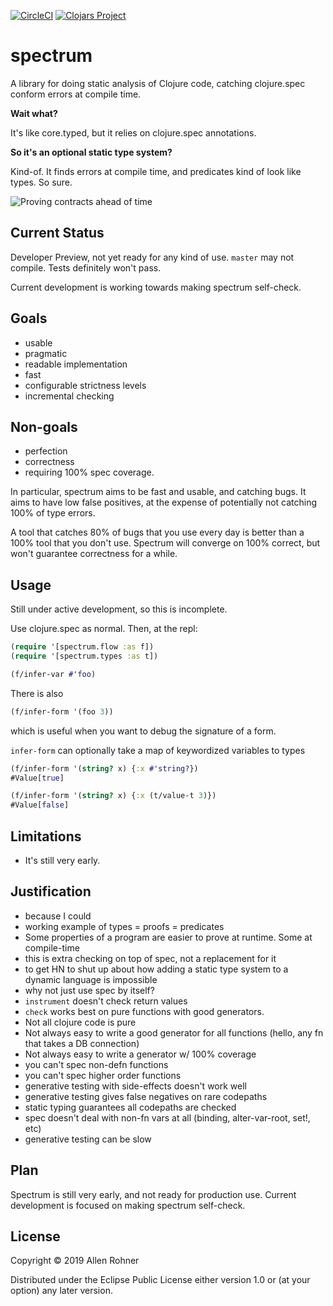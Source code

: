 [![CircleCI](https://circleci.com/gh/arohner/spectrum.svg?style=svg)](https://circleci.com/gh/arohner/spectrum)
[![Clojars Project](https://img.shields.io/clojars/v/spectrum.svg)](https://clojars.org/spectrum)

# spectrum

A library for doing static analysis of Clojure code, catching clojure.spec conform errors at compile time.

**Wait what?**

It's like core.typed, but it relies on clojure.spec annotations.

**So it's an optional static type system?**

Kind-of. It finds errors at compile time, and predicates kind of look like types. So sure.

![Proving contracts ahead of time](https://pbs.twimg.com/media/CphGpB5VUAAJyGL.jpg)

## Current Status

Developer Preview, not yet ready for any kind of use. `master` may not
compile. Tests definitely won't pass.

Current development is working towards making spectrum self-check.

## Goals

- usable
- pragmatic
- readable implementation
- fast
- configurable strictness levels
- incremental checking

## Non-goals

- perfection
- correctness
- requiring 100% spec coverage.

In particular, spectrum aims to be fast and usable, and catching
bugs. It aims to have low false positives, at the expense of
potentially not catching 100% of type errors.

A tool that catches 80% of bugs that you use every day is better
than a 100% tool that you don't use. Spectrum will converge on 100% correct,
but won't guarantee correctness for a while.

## Usage

Still under active development, so this is incomplete.

Use clojure.spec as normal. Then, at the repl:

```clojure
(require '[spectrum.flow :as f])
(require '[spectrum.types :as t])

(f/infer-var #'foo)
```


There is also

```clojure
(f/infer-form '(foo 3))
```
which is useful when you want to debug the signature of a form.

`infer-form` can optionally take a map of keywordized variables to types

```clojure
(f/infer-form '(string? x) {:x #'string?})
#Value[true]

(f/infer-form '(string? x) {:x (t/value-t 3)})
#Value[false]
```

## Limitations

- It's still very early.

## Justification

- because I could
- working example of types = proofs = predicates
- Some properties of a program are easier to prove at runtime. Some at compile-time
- this is extra checking on top of spec, not a replacement for it
- to get HN to shut up about how adding a static type system to a dynamic language is impossible
- why not just use spec by itself?
 - `instrument` doesn't check return values
 - `check` works best on pure functions with good generators.
  - Not all clojure code is pure
  - Not always easy to write a good generator for all functions (hello, any fn that takes a DB connection)
  - Not always easy to write a generator w/ 100% coverage
 - you can't spec non-defn functions
 - you can't spec higher order functions
 - generative testing with side-effects doesn't work well
 - generative testing gives false negatives on rare codepaths
 - static typing guarantees all codepaths are checked
 - spec doesn't deal with non-fn vars at all (binding, alter-var-root, set!, etc)
 - generative testing can be slow

## Plan

Spectrum is still very early, and not ready for production use. Current development is focused on making spectrum self-check.

## License

Copyright © 2019 Allen Rohner

Distributed under the Eclipse Public License either version 1.0 or (at
your option) any later version.
